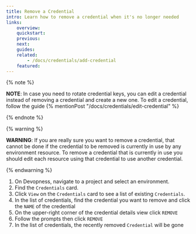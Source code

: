 ```yaml
---
title: Remove a Credential
intro: Learn how to remove a credential when it's no longer needed
links:
    overview:
    quickstart:
    previous:
    next:
    guides:
    related:
        - /docs/credentials/add-credential
    featured:
---
```


{% note %}

**NOTE**: In case you need to rotate credential keys, you can edit a credential instead of removing a credential and create a new one. To edit a credential, follow the guide {% mentionPost "/docs/credentials/edit-credential" %}

{% endnote %}

{% warning %}

**WARNING**: If you are really sure you want to remove a credential, that cannot be done if the credential to be removed is currently in use by any environment resource.
To remove a credential that is currently in use you should edit each resource using that credential to use another credential.

{% endwarning %}

1. On Devopness, navigate to a project and select an environment.
1. Find the `Credentials` card.
1. Click `View` on the `Credentials` card to see a list of existing `Credentials`.
1. In the list of credentials, find the credential you want to remove and click the `NAME` of the credential
1. On the upper-right corner of the credential details view click `REMOVE`
1. Follow the prompts then click `REMOVE`
1. In the list of credentials, the recently removed `Credential` will be gone

